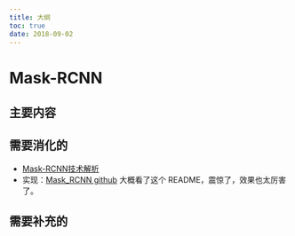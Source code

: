 ```yaml
---
title: 大纲
toc: true
date: 2018-09-02
---
```

# Mask-RCNN




## 主要内容







## 需要消化的

- [Mask-RCNN技术解析](https://blog.csdn.net/linolzhang/article/details/71774168)
- 实现：[Mask_RCNN github](https://github.com/matterport/Mask_RCNN) 大概看了这个 README，震惊了，效果也太厉害了。




## 需要补充的
